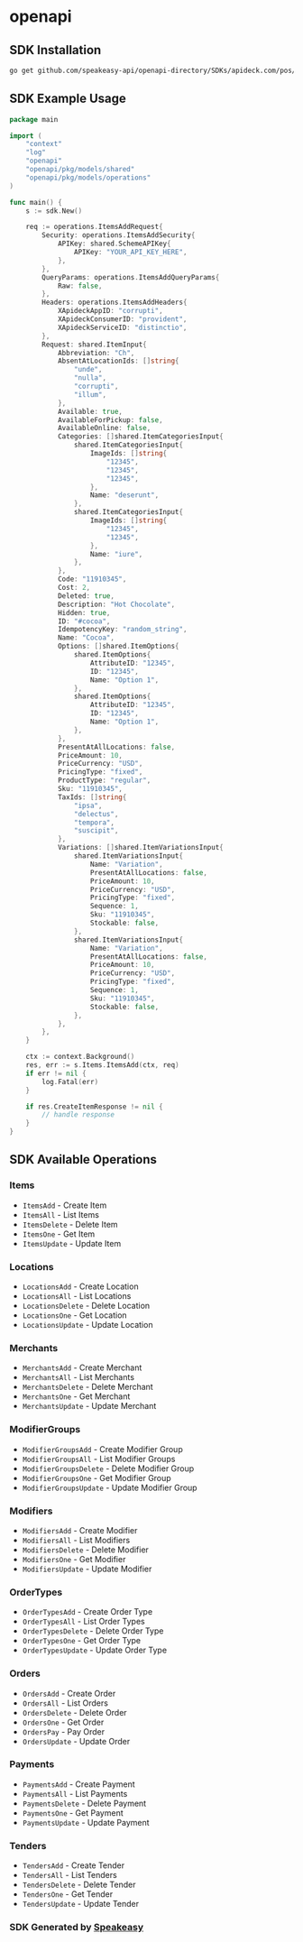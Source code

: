 # openapi

<!-- Start SDK Installation -->
## SDK Installation

```bash
go get github.com/speakeasy-api/openapi-directory/SDKs/apideck.com/pos/9.1.2/go
```
<!-- End SDK Installation -->

## SDK Example Usage
<!-- Start SDK Example Usage -->
```go
package main

import (
    "context"
    "log"
    "openapi"
    "openapi/pkg/models/shared"
    "openapi/pkg/models/operations"
)

func main() {
    s := sdk.New()

    req := operations.ItemsAddRequest{
        Security: operations.ItemsAddSecurity{
            APIKey: shared.SchemeAPIKey{
                APIKey: "YOUR_API_KEY_HERE",
            },
        },
        QueryParams: operations.ItemsAddQueryParams{
            Raw: false,
        },
        Headers: operations.ItemsAddHeaders{
            XApideckAppID: "corrupti",
            XApideckConsumerID: "provident",
            XApideckServiceID: "distinctio",
        },
        Request: shared.ItemInput{
            Abbreviation: "Ch",
            AbsentAtLocationIds: []string{
                "unde",
                "nulla",
                "corrupti",
                "illum",
            },
            Available: true,
            AvailableForPickup: false,
            AvailableOnline: false,
            Categories: []shared.ItemCategoriesInput{
                shared.ItemCategoriesInput{
                    ImageIds: []string{
                        "12345",
                        "12345",
                        "12345",
                    },
                    Name: "deserunt",
                },
                shared.ItemCategoriesInput{
                    ImageIds: []string{
                        "12345",
                        "12345",
                    },
                    Name: "iure",
                },
            },
            Code: "11910345",
            Cost: 2,
            Deleted: true,
            Description: "Hot Chocolate",
            Hidden: true,
            ID: "#cocoa",
            IdempotencyKey: "random_string",
            Name: "Cocoa",
            Options: []shared.ItemOptions{
                shared.ItemOptions{
                    AttributeID: "12345",
                    ID: "12345",
                    Name: "Option 1",
                },
                shared.ItemOptions{
                    AttributeID: "12345",
                    ID: "12345",
                    Name: "Option 1",
                },
            },
            PresentAtAllLocations: false,
            PriceAmount: 10,
            PriceCurrency: "USD",
            PricingType: "fixed",
            ProductType: "regular",
            Sku: "11910345",
            TaxIds: []string{
                "ipsa",
                "delectus",
                "tempora",
                "suscipit",
            },
            Variations: []shared.ItemVariationsInput{
                shared.ItemVariationsInput{
                    Name: "Variation",
                    PresentAtAllLocations: false,
                    PriceAmount: 10,
                    PriceCurrency: "USD",
                    PricingType: "fixed",
                    Sequence: 1,
                    Sku: "11910345",
                    Stockable: false,
                },
                shared.ItemVariationsInput{
                    Name: "Variation",
                    PresentAtAllLocations: false,
                    PriceAmount: 10,
                    PriceCurrency: "USD",
                    PricingType: "fixed",
                    Sequence: 1,
                    Sku: "11910345",
                    Stockable: false,
                },
            },
        },
    }

    ctx := context.Background()
    res, err := s.Items.ItemsAdd(ctx, req)
    if err != nil {
        log.Fatal(err)
    }

    if res.CreateItemResponse != nil {
        // handle response
    }
}
```
<!-- End SDK Example Usage -->

<!-- Start SDK Available Operations -->
## SDK Available Operations


### Items

* `ItemsAdd` - Create Item
* `ItemsAll` - List Items
* `ItemsDelete` - Delete Item
* `ItemsOne` - Get Item
* `ItemsUpdate` - Update Item

### Locations

* `LocationsAdd` - Create Location
* `LocationsAll` - List Locations
* `LocationsDelete` - Delete Location
* `LocationsOne` - Get Location
* `LocationsUpdate` - Update Location

### Merchants

* `MerchantsAdd` - Create Merchant
* `MerchantsAll` - List Merchants
* `MerchantsDelete` - Delete Merchant
* `MerchantsOne` - Get Merchant
* `MerchantsUpdate` - Update Merchant

### ModifierGroups

* `ModifierGroupsAdd` - Create Modifier Group
* `ModifierGroupsAll` - List Modifier Groups
* `ModifierGroupsDelete` - Delete Modifier Group
* `ModifierGroupsOne` - Get Modifier Group
* `ModifierGroupsUpdate` - Update Modifier Group

### Modifiers

* `ModifiersAdd` - Create Modifier
* `ModifiersAll` - List Modifiers
* `ModifiersDelete` - Delete Modifier
* `ModifiersOne` - Get Modifier
* `ModifiersUpdate` - Update Modifier

### OrderTypes

* `OrderTypesAdd` - Create Order Type
* `OrderTypesAll` - List Order Types
* `OrderTypesDelete` - Delete Order Type
* `OrderTypesOne` - Get Order Type
* `OrderTypesUpdate` - Update Order Type

### Orders

* `OrdersAdd` - Create Order
* `OrdersAll` - List Orders
* `OrdersDelete` - Delete Order
* `OrdersOne` - Get Order
* `OrdersPay` - Pay Order
* `OrdersUpdate` - Update Order

### Payments

* `PaymentsAdd` - Create Payment
* `PaymentsAll` - List Payments
* `PaymentsDelete` - Delete Payment
* `PaymentsOne` - Get Payment
* `PaymentsUpdate` - Update Payment

### Tenders

* `TendersAdd` - Create Tender
* `TendersAll` - List Tenders
* `TendersDelete` - Delete Tender
* `TendersOne` - Get Tender
* `TendersUpdate` - Update Tender
<!-- End SDK Available Operations -->

### SDK Generated by [Speakeasy](https://docs.speakeasyapi.dev/docs/using-speakeasy/client-sdks)
